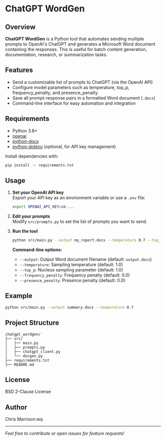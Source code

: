 # ChatGPT WordGen

## Overview

**ChatGPT WordGen** is a Python tool that automates sending multiple prompts to OpenAI's ChatGPT and generates a Microsoft Word document containing the responses. This is useful for batch content generation, documentation, research, or summarization tasks.

## Features

- Send a customizable list of prompts to ChatGPT (via the OpenAI API)
- Configure model parameters such as temperature, top_p, frequency_penalty, and presence_penalty
- Save all prompt-response pairs in a formatted Word document (`.docx`)
- Command-line interface for easy automation and integration

## Requirements

- Python 3.8+
- [openai](https://pypi.org/project/openai/)
- [python-docx](https://python-docx.readthedocs.io/en/latest/)
- [python-dotenv](https://pypi.org/project/python-dotenv/) (optional, for API key management)

Install dependencies with:

```bash
pip install -r requirements.txt
```

## Usage

1. **Set your OpenAI API key**  
   Export your API key as an environment variable or use a `.env` file:
   ```bash
   export OPENAI_API_KEY=sk-...
   ```

2. **Edit your prompts**  
   Modify `src/prompts.py` to set the list of prompts you want to send.

3. **Run the tool**  
   ```bash
   python src/main.py --output my_report.docx --temperature 0.7 --top_p 0.9
   ```

   **Command-line options:**
   - `--output`: Output Word document filename (default: `output.docx`)
   - `--temperature`: Sampling temperature (default: 1.0)
   - `--top_p`: Nucleus sampling parameter (default: 1.0)
   - `--frequency_penalty`: Frequency penalty (default: 0.0)
   - `--presence_penalty`: Presence penalty (default: 0.0)

## Example

```bash
python src/main.py --output summary.docx --temperature 0.7
```

## Project Structure

```
chatgpt_wordgen/
├── src/
│   ├── main.py
│   ├── prompts.py
│   ├── chatgpt_client.py
│   └── docgen.py
├── requirements.txt
├── README.md
```

## License

BSD 2-Clause License

## Author

Chris Marrison:wq

---

*Feel free to contribute or open issues for feature requests!*

